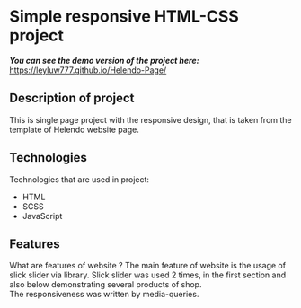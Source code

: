 # Simple responsive HTML-CSS project
***You can see the demo version of the project here:***
https://leyluw777.github.io/Helendo-Page/

## Description of project
This is single page project with the responsive design, that is taken from the template of Helendo website page.

## Technologies 
Technologies that are used in project:
* HTML
* SCSS 
* JavaScript

## Features
What are features of website ?
The main feature of website is the usage of slick slider via library. Slick slider was used 2 times, in the first section and also below demonstrating several products of shop. <br/>
The responsiveness was written by media-queries.
